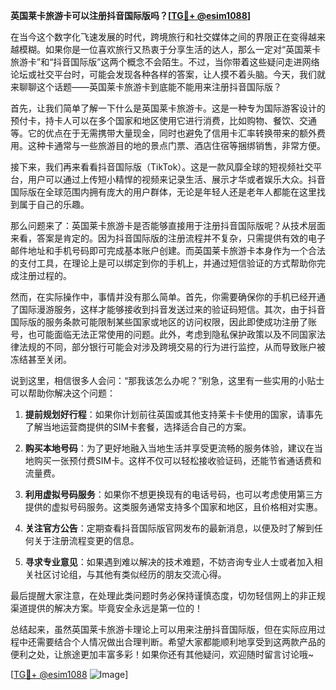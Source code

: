 **英国莱卡旅游卡可以注册抖音国际版吗？[[TG💪+ @esim1088](https://t.me/s/esim1088)]**

在当今这个数字化飞速发展的时代，跨境旅行和社交媒体之间的界限正在变得越来越模糊。如果你是一位喜欢旅行又热衷于分享生活的达人，那么一定对“英国莱卡旅游卡”和“抖音国际版”这两个概念不会陌生。不过，当你带着这些疑问走进网络论坛或社交平台时，可能会发现各种各样的答案，让人摸不着头脑。今天，我们就来聊聊这个话题——英国莱卡旅游卡到底能不能用来注册抖音国际版？

首先，让我们简单了解一下什么是英国莱卡旅游卡。这是一种专为国际游客设计的预付卡，持卡人可以在多个国家和地区使用它进行消费，比如购物、餐饮、交通等。它的优点在于无需携带大量现金，同时也避免了信用卡汇率转换带来的额外费用。这种卡通常与一些旅游目的地的景点门票、酒店住宿等捆绑销售，非常方便。

接下来，我们再来看看抖音国际版（TikTok）。这是一款风靡全球的短视频社交平台，用户可以通过上传短小精悍的视频来记录生活、展示才华或者娱乐大众。抖音国际版在全球范围内拥有庞大的用户群体，无论是年轻人还是老年人都能在这里找到属于自己的乐趣。

那么问题来了：英国莱卡旅游卡是否能够直接用于注册抖音国际版呢？从技术层面来看，答案是肯定的。因为抖音国际版的注册流程并不复杂，只需提供有效的电子邮件地址和手机号码即可完成基本账户创建。而英国莱卡旅游卡本身作为一个合法的支付工具，在理论上是可以绑定到你的手机上，并通过短信验证的方式帮助你完成注册过程的。

然而，在实际操作中，事情并没有那么简单。首先，你需要确保你的手机已经开通了国际漫游服务，这样才能够接收到抖音发送过来的验证码短信。其次，由于抖音国际版的服务条款可能限制某些国家或地区的访问权限，因此即使成功注册了账号，也可能面临无法正常使用的问题。此外，考虑到隐私保护政策以及不同国家法律法规的不同，部分银行可能会对涉及跨境交易的行为进行监控，从而导致账户被冻结甚至关闭。

说到这里，相信很多人会问：“那我该怎么办呢？”别急，这里有一些实用的小贴士可以帮助你解决这个问题：

1. **提前规划好行程**：如果你计划前往英国或其他支持莱卡卡使用的国家，请事先了解当地运营商提供的SIM卡套餐，选择适合自己的方案。
   
2. **购买本地号码**：为了更好地融入当地生活并享受更流畅的服务体验，建议在当地购买一张预付费SIM卡。这样不仅可以轻松接收验证码，还能节省通话费和流量费。
   
3. **利用虚拟号码服务**：如果你不想更换现有的电话号码，也可以考虑使用第三方提供的虚拟号码服务。这类服务通常支持多个国家和地区，且价格相对实惠。

4. **关注官方公告**：定期查看抖音国际版官网发布的最新消息，以便及时了解到任何关于注册流程变更的信息。

5. **寻求专业意见**：如果遇到难以解决的技术难题，不妨咨询专业人士或者加入相关社区讨论组，与其他有类似经历的朋友交流心得。

最后提醒大家注意，在处理此类问题时务必保持谨慎态度，切勿轻信网上的非正规渠道提供的解决方案。毕竟安全永远是第一位的！

总结起来，虽然英国莱卡旅游卡理论上可以用来注册抖音国际版，但在实际应用过程中还需要结合个人情况做出合理判断。希望大家都能顺利地享受到这两款产品的便利之处，让旅途更加丰富多彩！如果你还有其他疑问，欢迎随时留言讨论哦~

[[TG💪+ @esim1088](https://t.me/s/esim1088) ![Image](https://i.postimg.cc/4NQfJmqS/Snipaste-2025-05-13-00-14-12.png)]
